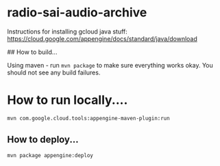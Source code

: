 # radio-sai-audio-archive

Instructions for installing gcloud java stuff:
https://cloud.google.com/appengine/docs/standard/java/download

## How to build...

Using maven - run `mvn package` to make sure everything works okay. You should not see any build failures.

# How to run locally....

```bash
mvn com.google.cloud.tools:appengine-maven-plugin:run
```

## How to deploy...

```bash
mvn package appengine:deploy
```
